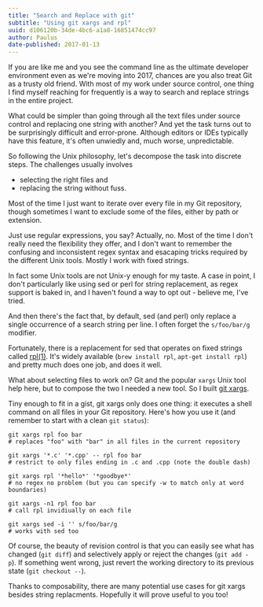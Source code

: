 ```yaml
---
title: "Search and Replace with git"
subtitle: "Using git xargs and rpl"
uuid: d106120b-34de-4bc6-a1a8-16851474cc97
author: Paulus
date-published: 2017-01-13
---
```


If you are like me and you see the command line as the ultimate developer
environment even as we're moving into 2017, chances are you also treat Git as a
trusty old friend. With most of my work under source control, one thing I find
myself reaching for frequently is a way to search and replace strings in the
entire project.

What could be simpler than going through all the text files under source control
and replacing one string with another? And yet the task turns out to be
surprisingly difficult and error-prone. Although editors or IDEs typically have
this feature, it's often unwiedly and, much worse, unpredictable.

So following the Unix philosophy, let's decompose the task into discrete steps.
The challenges usually involves

- selecting the right files and
- replacing the string without fuss.

Most of the time I just want to iterate over every file in my Git repository,
though sometimes I want to exclude some of the files, either by path or extension.

Just use regular expressions, you say? Actually, no. Most of the time I don't
really need the flexibility they offer, and I don't want to remember the
confusing and inconsistent regex syntax and esacaping tricks required by the
different Unix tools. Mostly I work with fixed strings.

In fact some Unix tools are not Unix-y enough for my taste. A case in point, I
don't particularly like using sed or perl for string replacement, as regex
support is baked in, and I haven't found a way to opt out - believe me, I've
tried.

And then there's the fact that, by default, sed (and perl) only replace a single
occurrence of a search string per line. I often forget the `s/foo/bar/g` modifier.

Fortunately, there is a replacement for sed that operates on fixed strings called
[rpl(1)](https://linux.die.net/man/1/rpl). It's widely available (`brew install
rpl`, `apt-get install rpl`) and pretty much does one job, and does it well.

What about selecting files to work on? Git and the popular `xargs` Unix tool
help here, but to compose the two I needed a new tool. So I built
[git xargs](https://gist.github.com/pesterhazy/65360ed980ae0c86a4150102ca6484a0).

Tiny enough to fit in a gist, git xargs only does one thing: it executes a shell command on all files in your Git repository. Here's how you use it (and remember to start with a clean `git status`):

```shell
git xargs rpl foo bar
# replaces "foo" with "bar" in all files in the current repository

git xargs '*.c' '*.cpp' -- rpl foo bar
# restrict to only files ending in .c and .cpp (note the double dash)

git xargs rpl '*hello*' '*goodbye*'
# no regex no problem (but you can specify -w to match only at word boundaries)

git xargs -n1 rpl foo bar
# call rpl invidiually on each file

git xargs sed -i '' s/foo/bar/g
# works with sed too
```

Of course, the beauty of revision control is that you can easily see what has
changed (`git diff`) and selectively apply or reject the changes (`git add -p`).
If something went wrong, just revert the working directory to its previous state (`git checkout --`).

Thanks to composability, there are many potential use cases for git xargs besides string replacments. Hopefully it will prove useful to you too!
